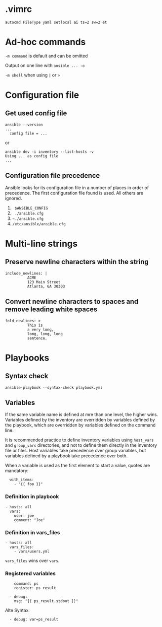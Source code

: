 # .vimrc
``` 
autocmd FileType yaml setlocal ai ts=2 sw=2 et
```
# Ad-hoc commands
`-m command` is default and can be omitted

Output on one line with `ansible ... -o`

`-m shell` when using `|` or `>`

# Configuration file
## Get used config file
```
ansible --version
...
  config file = ...
```

or

```
ansible dev -i inventory --list-hosts -v
Using ... as config file
...
```
## Configuration file precedence
Ansible looks for its configuration file in a number of places in order of precedence. The first configuration file found is used. All others are ignored.

1. ` $ANSIBLE_CONFIG` 
1. ` ./ansible.cfg`
1. `~./ansible.cfg`
1. `/etc/ansible/ansible.cfg` 

# Multi-line strings
## Preserve newline characters within the string
```
include_newlines: |
          ACME
          123 Main Street
          Atlanta, GA 30303
```

## Convert newline characters to spaces and remove leading white spaces
```
fold_newlines: >
          This is
          a very long,
          long, long, long
          sentence.
```

# Playbooks
## Syntax check
`ansible-playbook --syntax-check playbook.yml`

## Variables
If the same variable name is defined at mre than one level, the higher wins. Variables defined by the inventory are overridden by variables defined by the playbook, which are overridden by variables defined on the command line.

It is recommended practice to define inventory variables using `host_vars` and `group_vars` directories, and not to define them directly in the inventory file or files. Host variables take precedence over group variables, but variables defined by a playbook take precedence over both.

When a variable is used as the first element to start a value, quotes are mandatory:
```
  with_items:
    - "{{ foo }}"
```

### Definition in playbook
```
- hosts: all
  vars:
    user: joe
    comment: "Joe"
```

### Definition in vars_files
```
- hosts: all
  vars_files:
    - vars/users.yml
```
`vars_files` wins over `vars`.

### Registered variables
```
    command: ps
    register: ps_result
  
  - debug:
    msg: "{{ ps_result.stdout }}"
```
Alte Syntax:
```
  - debug: var=ps_result
```
